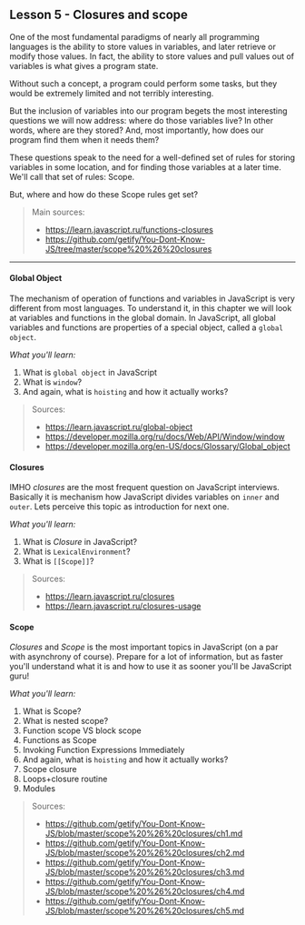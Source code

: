 
Lesson 5 - Closures and scope
------------------------------------------------------------


One of the most fundamental paradigms of nearly all programming languages is the ability to store values in variables, and later retrieve or modify those values. In fact, the ability to store values and pull values out of variables is what gives a program state.

Without such a concept, a program could perform some tasks, but they would be extremely limited and not terribly interesting.

But the inclusion of variables into our program begets the most interesting questions we will now address: where do those variables live? In other words, where are they stored? And, most importantly, how does our program find them when it needs them?

These questions speak to the need for a well-defined set of rules for storing variables in some location, and for finding those variables at a later time. We'll call that set of rules: Scope.

But, where and how do these Scope rules get set?

> Main sources:
> - https://learn.javascript.ru/functions-closures
> - https://github.com/getify/You-Dont-Know-JS/tree/master/scope%20%26%20closures

----------

#### <i class="icon-star"></i> Global Object
The mechanism of operation of functions and variables in JavaScript is very different from most languages.
To understand it, in this chapter we will look at variables and functions in the global domain.
In JavaScript, all global variables and functions are properties of a special object, called a `global object`.

*What you'll learn:*

 1. What is `global object` in JavaScript
 2. What is `window`?
 3. And again, what is `hoisting` and how it actually works?
 	
> Sources:
> - https://learn.javascript.ru/global-object
> - https://developer.mozilla.org/ru/docs/Web/API/Window/window
> - https://developer.mozilla.org/en-US/docs/Glossary/Global_object

#### <i class="icon-star"></i> Closures
IMHO *closures* are the most frequent question on JavaScript interviews. Basically it is mechanism how JavaScript divides variables on `inner` and `outer`. Lets perceive this topic as introduction for next one.

*What you'll learn:*

 1. What is *Closure* in JavaScript?
 2. What is `LexicalEnvironment`?
 3. What is `[[Scope]]`?

> Sources:
> - https://learn.javascript.ru/closures 
> - https://learn.javascript.ru/closures-usage

#### <i class="icon-star"></i> Scope
*Closures* and *Scope* is the most important topics in JavaScript (on a par with asynchrony of course). Prepare for a lot of information, but as faster you'll understand what it is and how to use it as sooner you'll be JavaScript guru!

*What you'll learn:*

 1. What is Scope?
 2. What is nested scope?
 3. Function scope VS block scope
 4. Functions as Scope
 5. Invoking Function Expressions Immediately
 6. And again, what is `hoisting` and how it actually works?
 7. Scope closure
 8. Loops+closure routine
 9. Modules

> Sources:
> - https://github.com/getify/You-Dont-Know-JS/blob/master/scope%20%26%20closures/ch1.md
> - https://github.com/getify/You-Dont-Know-JS/blob/master/scope%20%26%20closures/ch2.md
> - https://github.com/getify/You-Dont-Know-JS/blob/master/scope%20%26%20closures/ch3.md 
> - https://github.com/getify/You-Dont-Know-JS/blob/master/scope%20%26%20closures/ch4.md
> - https://github.com/getify/You-Dont-Know-JS/blob/master/scope%20%26%20closures/ch5.md

